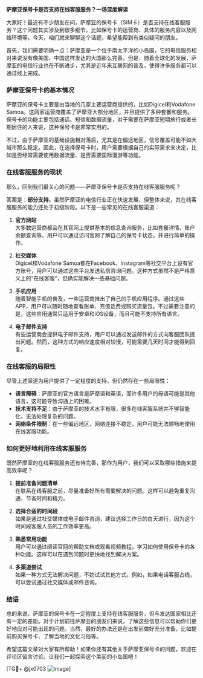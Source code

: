 **萨摩亚保号卡是否支持在线客服服务？一场深度解读**

大家好！最近有不少朋友在问，萨摩亚的保号卡（SIM卡）是否支持在线客服服务？这个问题其实涉及到很多细节，比如保号卡的运营商、具体的服务内容以及网络环境等。今天，咱们就来聊聊这个话题，希望能帮到有类似疑问的朋友。

首先，我们需要明确一点：萨摩亚是一个位于南太平洋的小岛国，它的电信服务相对来说没有像美国、中国这样发达的大国那么完善。但是，随着全球化的发展，萨摩亚的电信行业也在不断进步，尤其是近年来互联网的普及，使得许多服务都可以通过线上完成。

### 萨摩亚保号卡的基本情况

萨摩亚的保号卡主要是由当地的几家主要运营商提供的，比如Digicel和Vodafone Samoa。这两家运营商覆盖了萨摩亚大部分地区，并且提供了多种套餐和服务。保号卡的功能主要包括通话、短信和数据流量，对于需要在萨摩亚短期旅行或者长期居住的人来说，这种保号卡是非常实用的。

不过，由于萨摩亚的基础设施相对落后，尤其是在偏远地区，信号覆盖可能不如大城市那么稳定。因此，在选择保号卡时，用户需要根据自己的实际需求来决定，比如是否经常需要使用数据流量、是否需要国际漫游等功能。

### 在线客服服务的现状

那么，回到我们最关心的问题——萨摩亚保号卡是否支持在线客服服务呢？

答案是：**部分支持**。虽然萨摩亚的电信行业正在快速发展，但整体来说，其在线客服服务的能力还处于初级阶段。以下是一些常见的在线客服渠道：

1. **官方网站**  
   大多数运营商都会在其官网上提供基本的信息查询服务，比如套餐详情、账户余额查询等。用户可以通过访问官网了解自己的保号卡状态，并进行简单的操作。

2. **社交媒体**  
   Digicel和Vodafone Samoa都在Facebook、Instagram等社交平台上设有官方账号，用户可以通过这些平台发送私信咨询问题。这种方式虽然不是严格意义上的“在线客服”，但确实能解决一些基础问题。

3. **手机应用**  
   随着智能手机的普及，一些运营商推出了自己的手机应用程序。通过这些APP，用户可以随时随地查看账单、充值话费或购买流量包。不过需要注意的是，这些应用通常只适用于安卓和iOS设备，而且可能不支持所有语言。

4. **电子邮件支持**  
   有些运营商会提供电子邮件支持，用户可以通过发送邮件的方式向客服团队提出问题。然而，这种方式的响应速度相对较慢，可能需要几天时间才能得到回复。

### 在线客服的局限性

尽管上述渠道为用户提供了一定程度的支持，但仍然存在一些局限性：

- **语言障碍**：萨摩亚的官方语言是萨摩语和英语，而许多用户的母语可能是其他语言，这可能导致沟通上的困难。
- **技术支持不足**：由于萨摩亚的技术水平有限，很多在线客服系统并不够智能化，无法处理复杂的问题。
- **网络条件限制**：在一些偏远地区，网络连接不稳定，用户可能无法顺畅地使用在线客服功能。

### 如何更好地利用在线客服服务

既然萨摩亚的在线客服服务还有待完善，那作为用户，我们可以采取哪些措施来提高效率呢？

1. **提前准备问题清单**  
   在联系在线客服之前，尽量准备好所有需要解决的问题。这样可以避免重复沟通，节省时间和精力。

2. **选择合适的时间段**  
   如果是通过社交媒体或电子邮件咨询，建议选择工作日的白天进行，因为这个时间段客服人员的工作效率更高。

3. **熟悉常用功能**  
   用户可以通过阅读官网的帮助文档或观看视频教程，学习如何使用保号卡的各种功能。这样可以在遇到问题时更快地找到解决方案。

4. **多渠道尝试**  
   如果一种方式无法解决问题，不妨试试其他方式。例如，如果电话客服占线，可以尝试通过社交媒体或邮件咨询。

### 结语

总的来说，萨摩亚的保号卡在一定程度上支持在线客服服务，但与发达国家相比还有一定的差距。对于计划前往萨摩亚的朋友们来说，了解这些信息可以帮助你们更好地应对可能出现的问题。当然，最好的办法还是在出发前做好充分准备，比如提前购买保号卡、了解当地的文化习俗等。

希望这篇文章对大家有所帮助！如果你还有其他关于萨摩亚保号卡的问题，欢迎在评论区留言讨论。让我们一起探索这个美丽的小岛国吧！

[TG💪+ @jx0703 ![Image](https://github.com/user-attachments/assets/dbca1d08-cadb-493c-b0ec-ad6f7a83f270)]